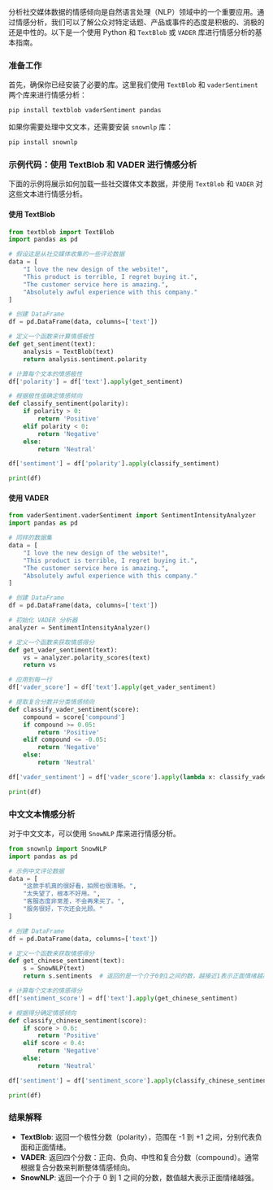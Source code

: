 分析社交媒体数据的情感倾向是自然语言处理（NLP）领域中的一个重要应用。通过情感分析，我们可以了解公众对特定话题、产品或事件的态度是积极的、消极的还是中性的。以下是一个使用 Python 和 `TextBlob` 或 `VADER` 库进行情感分析的基本指南。

### 准备工作

首先，确保你已经安装了必要的库。这里我们使用 `TextBlob` 和 `vaderSentiment` 两个库来进行情感分析：

```bash
pip install textblob vaderSentiment pandas
```

如果你需要处理中文文本，还需要安装 `snownlp` 库：

```bash
pip install snownlp
```

### 示例代码：使用 TextBlob 和 VADER 进行情感分析

下面的示例将展示如何加载一些社交媒体文本数据，并使用 `TextBlob` 和 `VADER` 对这些文本进行情感分析。

#### 使用 TextBlob

```python
from textblob import TextBlob
import pandas as pd

# 假设这是从社交媒体收集的一些评论数据
data = [
    "I love the new design of the website!",
    "This product is terrible, I regret buying it.",
    "The customer service here is amazing.",
    "Absolutely awful experience with this company."
]

# 创建 DataFrame
df = pd.DataFrame(data, columns=['text'])

# 定义一个函数来计算情感极性
def get_sentiment(text):
    analysis = TextBlob(text)
    return analysis.sentiment.polarity

# 计算每个文本的情感极性
df['polarity'] = df['text'].apply(get_sentiment)

# 根据极性值确定情感倾向
def classify_sentiment(polarity):
    if polarity > 0:
        return 'Positive'
    elif polarity < 0:
        return 'Negative'
    else:
        return 'Neutral'

df['sentiment'] = df['polarity'].apply(classify_sentiment)

print(df)
```

#### 使用 VADER

```python
from vaderSentiment.vaderSentiment import SentimentIntensityAnalyzer
import pandas as pd

# 同样的数据集
data = [
    "I love the new design of the website!",
    "This product is terrible, I regret buying it.",
    "The customer service here is amazing.",
    "Absolutely awful experience with this company."
]

# 创建 DataFrame
df = pd.DataFrame(data, columns=['text'])

# 初始化 VADER 分析器
analyzer = SentimentIntensityAnalyzer()

# 定义一个函数来获取情感得分
def get_vader_sentiment(text):
    vs = analyzer.polarity_scores(text)
    return vs

# 应用到每一行
df['vader_score'] = df['text'].apply(get_vader_sentiment)

# 提取复合分数并分类情感倾向
def classify_vader_sentiment(score):
    compound = score['compound']
    if compound >= 0.05:
        return 'Positive'
    elif compound <= -0.05:
        return 'Negative'
    else:
        return 'Neutral'

df['vader_sentiment'] = df['vader_score'].apply(lambda x: classify_vader_sentiment(x))

print(df)
```

### 中文文本情感分析

对于中文文本，可以使用 `SnowNLP` 库来进行情感分析。

```python
from snownlp import SnowNLP
import pandas as pd

# 示例中文评论数据
data = [
    "这款手机真的很好看，拍照也很清晰。",
    "太失望了，根本不好用。",
    "客服态度非常差，不会再来买了。",
    "服务很好，下次还会光顾。"
]

# 创建 DataFrame
df = pd.DataFrame(data, columns=['text'])

# 定义一个函数来获取情感得分
def get_chinese_sentiment(text):
    s = SnowNLP(text)
    return s.sentiments  # 返回的是一个介于0到1之间的数，越接近1表示正面情绪越高

# 计算每个文本的情感得分
df['sentiment_score'] = df['text'].apply(get_chinese_sentiment)

# 根据得分确定情感倾向
def classify_chinese_sentiment(score):
    if score > 0.6:
        return 'Positive'
    elif score < 0.4:
        return 'Negative'
    else:
        return 'Neutral'

df['sentiment'] = df['sentiment_score'].apply(classify_chinese_sentiment)

print(df)
```

### 结果解释

- **TextBlob**: 返回一个极性分数（polarity），范围在 -1 到 +1 之间，分别代表负面和正面情绪。
- **VADER**: 返回四个分数：正向、负向、中性和复合分数（compound）。通常根据复合分数来判断整体情感倾向。
- **SnowNLP**: 返回一个介于 0 到 1 之间的分数，数值越大表示正面情绪越强。
